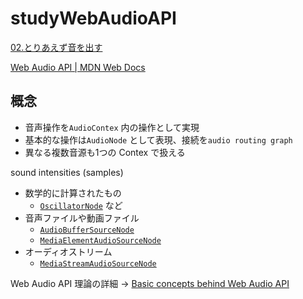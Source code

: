 # studyWebAudioAPI



[02.とりあえず音を出す](https://www.g200kg.com/jp/docs/webaudio/generatesound.html)



[Web Audio API | MDN Web Docs](https://developer.mozilla.org/ja/docs/Web/API/Web_Audio_API#guides_and_tutorials)


## 概念

- 音声操作を`AudioContex` 内の操作として実現
- 基本的な操作は`AudioNode` として表現、接続を`audio routing graph`
- 異なる複数音源も1つの Contex で扱える

sound intensities (samples)
- 数学的に計算されたもの
  - [`OscillatorNode`](https://developer.mozilla.org/ja/docs/Web/API/OscillatorNode) など
- 音声ファイルや動画ファイル
  - [`AudioBufferSourceNode`](https://developer.mozilla.org/ja/docs/Web/API/AudioBufferSourceNode)
  - [`MediaElementAudioSourceNode`](https://developer.mozilla.org/en-US/docs/Web/API/MediaElementAudioSourceNode)
- オーディオストリーム
  - [`MediaStreamAudioSourceNode`](https://developer.mozilla.org/en-US/docs/Web/API/MediaStreamAudioSourceNode)


Web Audio API 理論の詳細 -> [Basic concepts behind Web Audio API](https://developer.mozilla.org/ja/docs/Web/API/Web_Audio_API/Basic_concepts_behind_Web_Audio_API)

